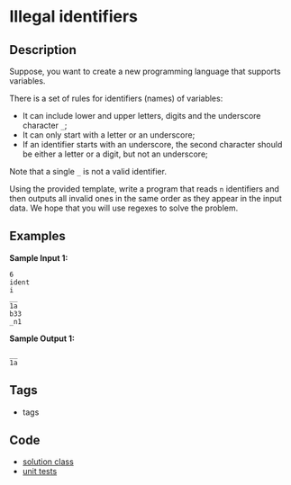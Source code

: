 # Illegal identifiers

## Description
Suppose, you want to create a new programming language that supports variables.

There is a set of rules for identifiers (names) of variables:

- It can include lower and upper letters, digits and the underscore character `_`;
- It can only start with a letter or an underscore;
- If an identifier starts with an underscore, the second character should be either a letter or a digit, but not an underscore;

Note that a single `_` is not a valid identifier.

Using the provided template, write a program that reads `n` identifiers and then outputs all invalid ones in the same order as they appear in the input data. We hope that you will use regexes to solve the problem.

## Examples
**Sample Input 1:**
```console
6
ident
i
__
1a
b33
_n1
```

**Sample Output 1:**
```console
__
1a
```

## Tags
- tags

## Code
- [solution class](./src/main/java/Solution.java)
- [unit tests](./src/test/java/SomeParamTest.java)
